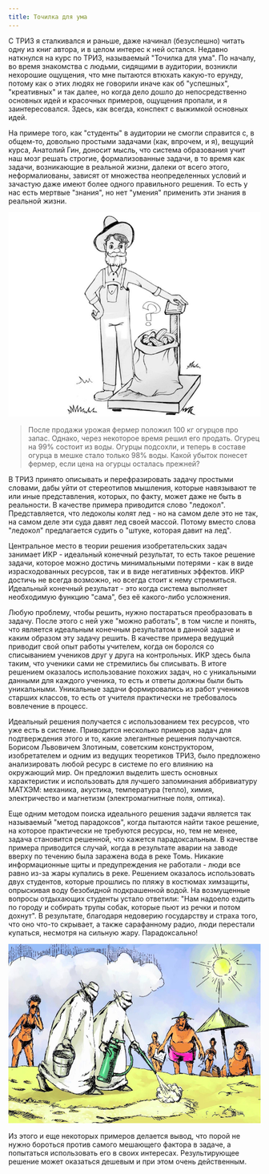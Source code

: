 ```yaml
---
title: Точилка для ума
---
```


С ТРИЗ я сталкивался и раньше, даже начинал (безуспешно) читать одну из книг
автора, и в целом интерес к ней остался. Недавно наткнулся на курс по ТРИЗ,
называемый "Точилка для ума". По началу, во время знакомства с людьми, сидящими
в аудитории, возникли нехорошие ощущения, что мне пытаются втюхать какую-то
ерунду, потому как о этих людях не говорили иначе как об "успешных",
"креативных" и так далее, но когда дело дошло до непосредственно основных идей
и красочных примеров, ощущения пропали, и я заинтересовался. Здесь, как всегда,
конспект с выжимкой основных идей.

На примере того, как "студенты" в аудитории не смогли справится с, в общем-то,
довольно простыми задачами (как, впрочем, и я), вещущий курса, Анатолий Гин, доносит мысль, что
система образования учит наш мозг решать строгие, формализованные задачи, в то
время как задачи, возникающие в реальной жизни, далеки от всего этого,
неформалиованы, зависят от множества неопределенных условий
и зачастую даже имеют более одного правильного решения. То есть у нас есть
мертвые "знания", но нет "умения" применить эти знания в реальной жизни.

![](/images/triz-course/1.jpg)

> После продажи урожая фермер положил 100 кг огурцов про запас. Однако, через
> некоторое время решил его продать. Огурец на 99% состоит из воды. Огурцы
> подсохли, и теперь в составе огурца в мешке стало только 98% воды. Какой
> убыток понесет фермер, если цена на огурцы осталась прежней?

В ТРИЗ принято описывать и перефразировать задачу простыми словами, дабы уйти
от стереотипов мышления, которые навязывают те или иные представления, которых,
по факту, может даже не быть в реальности. В качестве примера приводится слово
"ледокол". Представляется, что ледоколы колят лед - но на самом деле это не
так, на самом деле эти суда давят лед своей массой. Потому вместо слова
"ледокол" предлагается судить о "штуке, которая давит на лед".

Центральное место в теории решения изобретательских задач занимает ИКР -
идеальный конечный результат, то есть такое решение задачи, которое можно
достичь минимальными потерями - как в виде израсходованных ресурсов, так и в
виде негативных эффектов. ИКР достичь не всегда возможно, но всегда стоит к
нему стремиться. Идеальный конечный результат - это когда система выполняет
необходимую функцию "сама", без её какого-либо усложнения.

Любую проблему, чтобы решить, нужно постараться преобразовать в задачу. После
этого с ней уже "можно работать", в том числе и понять, что является идеальным
конечным результатом в данной задаче и каким образом эту задачу решить. В
качестве примера ведущий приводит свой опыт работы учителем, когда он боролся
со списыванием учеников друг у друга на контрольных. ИКР здесь была таким, что
ученики сами не стремились бы списывать. В итоге решением оказалось
использование похожих задач, но с уникальными данными для каждого ученика, то
есть и ответы должны были быть уникальными. Уникальные задачи формировались из
работ учеников старших классов, то есть от учителя практически не требовалось
вовлечение в процесс.

Идеальный решения получается с использованием тех ресурсов, что уже
есть в системе. Приводится несколько примеров задач для подтверждения этого и
то, какие элегантные решения получаются. Борисом Львовичем Злотиным, советским
конструктором, изобретателем и одним из ведущих теоретиков ТРИЗ, было
предложено анализировать любой ресурс в системе по его влиянию на окружающий
мир. Он предложил выделить шесть основных характеристик и использовать для
лучшего запоминания аббривиатуру МАТХЭМ: механика, акустика, температура
(тепло), химия, электричество и магнетизм (электромагнитные поля, оптика).

Еще одним методом поиска идеального решения задачи является так называемый "метод
парадоксов", когда пытаются найти такое решение, на которое практически не
требуются ресурсы, но, тем не менее, задача становится решенной, что кажется
парадоксальным. В качестве примера приводится случай, когда в результате аварии
на заводе вверху по течению была заражена вода в реке Томь. Никакие
информационные щиты и предупреждения не работали - люди все равно из-за жары
купались в реке. Решением оказалось использовать двух студентов, которые
прошлись по пляжу в костюмах химзащиты, опрыскивая воду безобидной подкрашенной
водой. На возмущенные вопросы отдыхающих студенты устало ответили: "Нам надоело
ездить по городу и собирать трупы собак, которые пьют из речки и потом дохнут".
В результате, благодаря недоверию государству и страха того, что оно что-то
скрывает, а также сарафанному радио, люди перестали купаться, несмотря на
сильную жару. Парадоксально!

![](/images/triz-course/2.jpg)

Из этого и еще некоторых примеров делается вывод, что порой не нужно бороться
против самого мешающего фактора в задаче, а попытаться использовать его в своих
интересах. Результирующее решение может оказаться дешевым и при этом очень
действенным.
